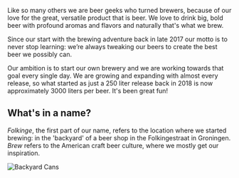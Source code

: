 Like so many others we are beer geeks who turned brewers, because of our love for the great, versatile product that is beer. We love to drink big, bold beer with profound aromas and flavors and naturally that's what we brew.

Since our start with the brewing adventure back in late 2017 our motto is to never stop learning: we’re always tweaking our beers to create the best beer we possibly can.

Our ambition is to start our own brewery and we are working towards that goal every single day. We are growing and expanding with almost every release, so what started as just a 250 liter release back in 2018 is now approximately 3000 liters per beer. It's been great fun!

## What's in a name?

_Folkinge_, the first part of our name, refers to the location where we started brewing: in the 'backyard' of a beer shop in the Folkingestraat in Groningen. _Brew_ refers to the American craft beer culture, where we mostly get our inspiration.

![Backyard Cans](/assets/images/backyard-cans.jpg)
